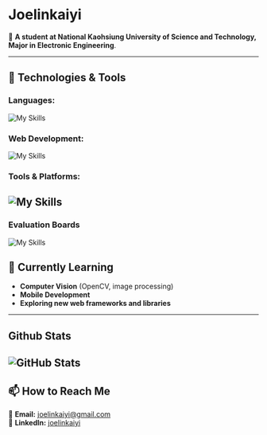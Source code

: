 # **Joelinkaiyi**  

🏫 **A student at National Kaohsiung University of Science and Technology, Major in Electronic Engineering**.  

---

## 🔧 **Technologies & Tools**  

### **Languages:**  
![My Skills](https://skillicons.dev/icons?i=c,cpp,php,js,python,rust&theme=dark)


### **Web Development:**  
![My Skills](https://skillicons.dev/icons?i=html,css,react,nodejs,express&theme=dark)

### **Tools & Platforms:**  
![My Skills](https://skillicons.dev/icons?i=git,github,aws,azure,vscode&theme=dark)
---
### Evaluation Boards
![My Skills](https://skillicons.dev/icons?i=arduino&theme=dark)
## 🌱 **Currently Learning**  
- **Computer Vision** (OpenCV, image processing)  
- **Mobile Development** 
- **Exploring new web frameworks and libraries**  

---
## Github Stats
![GitHub Stats](https://github-readme-stats.vercel.app/api?username=joelinkaiyi&show_icons=true&theme=radical)
---
## 📫 **How to Reach Me** 
📧 **Email:** [joelinkaiyi@gmail.com](mailto:joelinkaiyi@gmail.com)  
💼 **LinkedIn:** [joelinkaiyi](https://www.linkedin.com/in/joelinkaiyi-dev/)  


